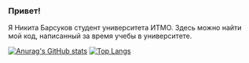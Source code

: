 ### Привет! 

 Я Никита Барсуков студент университета ИТМО. Здесь можно найти мой код, написанный за время учебы в университете.

[![Anurag's GitHub stats](https://github-readme-stats.vercel.app/api?username=bnkspbrus&count_private=true&show_icons=true)](https://github.com/anuraghazra/github-readme-stats)
[![Top Langs](https://github-readme-stats.vercel.app/api/top-langs/?username=bnkspbrus&layout=compact)](https://github.com/anuraghazra/github-readme-stats)
